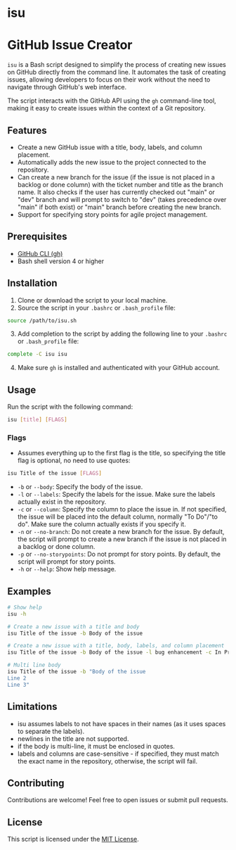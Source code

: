 # isu

# GitHub Issue Creator


`isu` is a Bash script designed to simplify the process of creating new issues on GitHub directly from the command line. It automates the task of creating issues, allowing developers to focus on their work without the need to navigate through GitHub's web interface.

The script interacts with the GitHub API using the `gh` command-line tool, making it easy to create issues within the context of a Git repository.

## Features

- Create a new GitHub issue with a title, body, labels, and column placement.
- Automatically adds the new issue to the project connected to the repository.
- Can create a new branch for the issue (if the issue is not placed in a backlog or done column) with the ticket number and title as the branch name. It also checks if the user has currently checked out "main" or "dev" branch and will prompt to switch to "dev" (takes precedence over "main" if both exist) or "main" branch before creating the new branch.
- Support for specifying story points for agile project management.

## Prerequisites

- [GitHub CLI (gh)](https://cli.github.com/)
- Bash shell version 4 or higher


## Installation

1. Clone or download the script to your local machine.
2. Source the script in your `.bashrc` or `.bash_profile` file:

```bash
source /path/to/isu.sh
```
3. Add completion to the script by adding the following line to your `.bashrc` or `.bash_profile` file:

```bash
complete -C isu isu
```
4. Make sure `gh` is installed and authenticated with your GitHub account.


## Usage

Run the script with the following command:

```bash
isu [title] [FLAGS]
```

### Flags

- Assumes everything up to the first flag is the title, so specifying the title flag is optional, no need to use quotes:
```bash
isu Title of the issue [FLAGS]
```
- `-b` or `--body`: Specify the body of the issue.
- `-l` or `--labels`: Specify the labels for the issue. Make sure the labels actually exist in the repository.
- `-c` or `--column`: Specify the column to place the issue in. If not specified, the issue will be placed into the default column, normally "To Do"/"to do". Make sure the column actually exists if you specify it.
- `-n` or `--no-branch`: Do not create a new branch for the issue. By default, the script will prompt to create a new branch if the issue is not placed in a backlog or done column.
- `-p` or `--no-storypoints`: Do not prompt for story points. By default, the script will prompt for story points.
- `-h` or `--help`: Show help message.


## Examples

```bash
# Show help
isu -h

# Create a new issue with a title and body
isu Title of the issue -b Body of the issue

# Create a new issue with a title, body, labels, and column placement
isu Title of the issue -b Body of the issue -l bug enhancement -c In Progress

# Multi line body
isu Title of the issue -b "Body of the issue
Line 2
Line 3"
```

## Limitations
- isu assumes labels to not have spaces in their names (as it uses spaces to separate the labels).
- newlines in the title are not supported.
- if the body is multi-line, it must be enclosed in quotes.
- labels and columns are case-sensitive - if specified, they must match the exact name in the repository, otherwise, the script will fail.

## Contributing

Contributions are welcome! Feel free to open issues or submit pull requests.

## License

This script is licensed under the [MIT License](LICENSE).
```

